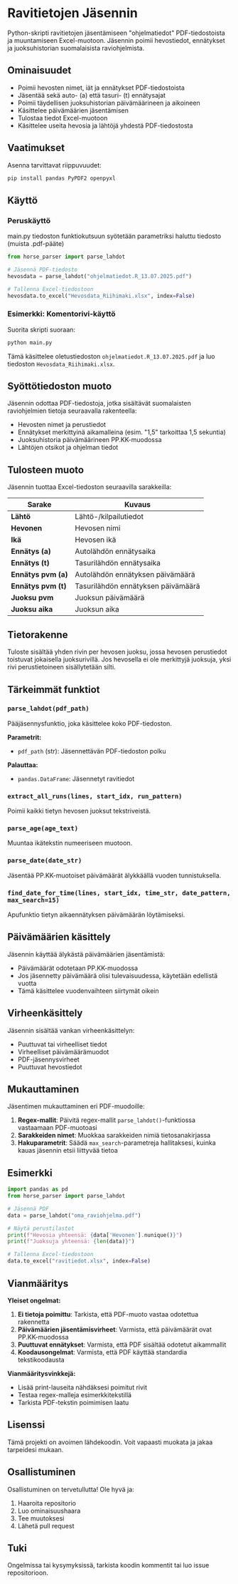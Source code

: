 # Ravitietojen Jäsennin

Python-skripti ravitietojen jäsentämiseen "ohjelmatiedot" PDF-tiedostoista ja muuntamiseen Excel-muotoon. Jäsennin poimii hevostiedot, ennätykset ja juoksuhistorian suomalaisista raviohjelmista.

## Ominaisuudet

- Poimii hevosten nimet, iät ja ennätykset PDF-tiedostoista
- Jäsentää sekä auto- (a) että tasuri- (t) ennätysajat
- Poimii täydellisen juoksuhistorian päivämäärineen ja aikoineen
- Käsittelee päivämäärien jäsentämisen
- Tulostaa tiedot Excel-muotoon
- Käsittelee useita hevosia ja lähtöjä yhdestä PDF-tiedostosta

## Vaatimukset

Asenna tarvittavat riippuvuudet:

```bash
pip install pandas PyPDF2 openpyxl
```

## Käyttö

### Peruskäyttö
main.py tiedoston funktiokutsuun syötetään parametriksi haluttu tiedosto (muista .pdf-pääte)

```python
from horse_parser import parse_lahdot

# Jäsennä PDF-tiedosto
hevosdata = parse_lahdot("ohjelmatiedot.R_13.07.2025.pdf")

# Tallenna Excel-tiedostoon
hevosdata.to_excel("Hevosdata_Riihimaki.xlsx", index=False)
```

### Esimerkki: Komentorivi-käyttö

Suorita skripti suoraan:

```bash
python main.py
```

Tämä käsittelee oletustiedoston `ohjelmatiedot.R_13.07.2025.pdf` ja luo tiedoston `Hevosdata_Riihimaki.xlsx`.

## Syöttötiedoston muoto

Jäsennin odottaa PDF-tiedostoja, jotka sisältävät suomalaisten raviohjelmien tietoja seuraavalla rakenteella:

- Hevosten nimet ja perustiedot
- Ennätykset merkittyinä aikamalleina (esim. "1,5" tarkoittaa 1,5 sekuntia)
- Juoksuhistoria päivämäärineen PP.KK-muodossa
- Lähtöjen otsikot ja ohjelman tiedot

## Tulosteen muoto

Jäsennin tuottaa Excel-tiedoston seuraavilla sarakkeilla:

| Sarake | Kuvaus |
|--------|--------|
| **Lähtö** | Lähtö-/kilpailutiedot |
| **Hevonen** | Hevosen nimi |
| **Ikä** | Hevosen ikä |
| **Ennätys (a)** | Autolähdön ennätysaika |
| **Ennätys (t)** | Tasurilähdön ennätysaika |
| **Ennätys pvm (a)** | Autolähdön ennätyksen päivämäärä |
| **Ennätys pvm (t)** | Tasurilähdön ennätyksen päivämäärä |
| **Juoksu pvm** | Juoksun päivämäärä |
| **Juoksu aika** | Juoksun aika |

## Tietorakenne

Tuloste sisältää yhden rivin per hevosen juoksu, jossa hevosen perustiedot toistuvat jokaisella juoksurivillä. Jos hevosella ei ole merkittyjä juoksuja, yksi rivi perustietoineen sisällytetään silti.

## Tärkeimmät funktiot

### `parse_lahdot(pdf_path)`
Pääjäsennysfunktio, joka käsittelee koko PDF-tiedoston.

**Parametrit:**
- `pdf_path` (str): Jäsennettävän PDF-tiedoston polku

**Palauttaa:**
- `pandas.DataFrame`: Jäsennetyt ravitiedot

### `extract_all_runs(lines, start_idx, run_pattern)`
Poimii kaikki tietyn hevosen juoksut tekstriveistä.

### `parse_age(age_text)`
Muuntaa ikätekstin numeeriseen muotoon.

### `parse_date(date_str)`
Jäsentää PP.KK-muotoiset päivämäärät älykkäällä vuoden tunnistuksella.

### `find_date_for_time(lines, start_idx, time_str, date_pattern, max_search=15)`
Apufunktio tietyn aikaennätyksen päivämäärän löytämiseksi.

## Päivämäärien käsittely

Jäsennin käyttää älykästä päivämäärien jäsentämistä:
- Päivämäärät odotetaan PP.KK-muodossa
- Jos jäsennetty päivämäärä olisi tulevaisuudessa, käytetään edellistä vuotta
- Tämä käsittelee vuodenvaihteen siirtymät oikein

## Virheenkäsittely

Jäsennin sisältää vankan virheenkäsittelyn:
- Puuttuvat tai virheelliset tiedot
- Virheelliset päivämäärämuodot
- PDF-jäsennysvirheet
- Puuttuvat hevostiedot

## Mukauttaminen

Jäsentimen mukauttaminen eri PDF-muodoille:

1. **Regex-mallit**: Päivitä regex-mallit `parse_lahdot()`-funktiossa vastaamaan PDF-muotoasi
2. **Sarakkeiden nimet**: Muokkaa sarakkeiden nimiä tietosanakirjassa
3. **Hakuparametrit**: Säädä `max_search`-parametreja hallitaksesi, kuinka kauas jäsennin etsii liittyvää tietoa

## Esimerkki

```python
import pandas as pd
from horse_parser import parse_lahdot

# Jäsennä PDF
data = parse_lahdot("oma_raviohjelma.pdf")

# Näytä perustilastot
print(f"Hevosia yhteensä: {data['Hevonen'].nunique()}")
print(f"Juoksuja yhteensä: {len(data)}")

# Tallenna Excel-tiedostoon
data.to_excel("ravitiedot.xlsx", index=False)
```

## Vianmääritys

**Yleiset ongelmat:**

1. **Ei tietoja poimittu**: Tarkista, että PDF-muoto vastaa odotettua rakennetta
2. **Päivämäärien jäsentämisvirheet**: Varmista, että päivämäärät ovat PP.KK-muodossa
3. **Puuttuvat ennätykset**: Varmista, että PDF sisältää odotetut aikammallit
4. **Koodausongelmat**: Varmista, että PDF käyttää standardia tekstikoodausta

**Vianmääritysvinkkejä:**

- Lisää print-lauseita nähdäksesi poimitut rivit
- Testaa regex-malleja esimerkkitekstillä
- Tarkista PDF-tekstin poimimisen laatu

## Lisenssi

Tämä projekti on avoimen lähdekoodin. Voit vapaasti muokata ja jakaa tarpeidesi mukaan.

## Osallistuminen

Osallistuminen on tervetullutta! Ole hyvä ja:
1. Haaroita repositorio
2. Luo ominaisuushaara
3. Tee muutoksesi
4. Lähetä pull request

## Tuki

Ongelmissa tai kysymyksissä, tarkista koodin kommentit tai luo issue repositorioon.
